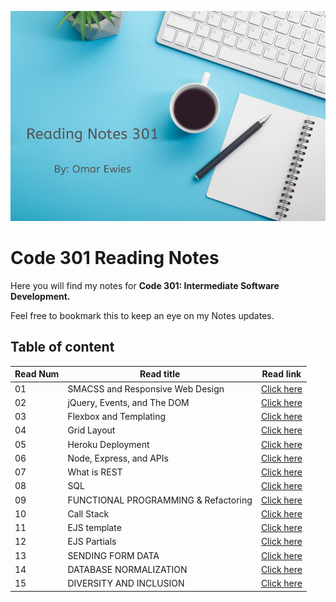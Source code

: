 ![](301-reading.png)

# Code 301 Reading Notes

Here you will find my notes for **Code 301: Intermediate Software Development.**

 Feel free to bookmark this to keep an eye on my Notes updates.



## Table of content

Read Num | Read title | Read link
------------ | ------------- | --------------
01 |  SMACSS and Responsive Web Design | [Click here](https://oebitw.github.io/301-Reading-Notes/read01)
02 |  jQuery, Events, and The DOM | [Click here](https://oebitw.github.io/301-Reading-Notes/read02)
03 |  Flexbox and Templating | [Click here](https://oebitw.github.io/301-Reading-Notes/read03)
04 |  Grid Layout | [Click here](https://oebitw.github.io/301-Reading-Notes/read04)
05 |  Heroku Deployment | [Click here](https://oebitw.github.io/301-Reading-Notes/read05)
06 |  Node, Express, and APIs | [Click here](https://oebitw.github.io/301-Reading-Notes/read06)
07 |  What is REST | [Click here](https://oebitw.github.io/301-Reading-Notes/read07)
08 |  SQL | [Click here](https://oebitw.github.io/301-Reading-Notes/read08)
09 | FUNCTIONAL PROGRAMMING & Refactoring | [Click here](https://oebitw.github.io/301-Reading-Notes/read08)
10 | Call Stack | [Click here]()
11 | EJS template | [Click here]()
12 | EJS Partials | [Click here]()
13 | SENDING FORM DATA | [Click here]()
14 | DATABASE NORMALIZATION | [Click here]()
15 | DIVERSITY AND INCLUSION | [Click here]()